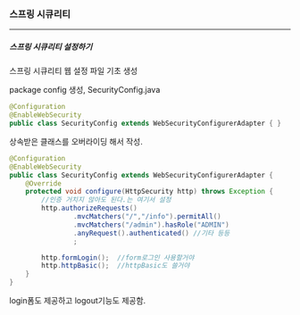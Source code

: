 <h3>스프링 시큐리티</h3>
<hr/>
<h5>스프링 시큐리티 설정하기</h5>

스프링 시큐리티 웹 설정 파일 기초 생성

package config 생성, SecurityConfig.java 

```java
@Configuration
@EnableWebSecurity
public class SecurityConfig extends WebSecurityConfigurerAdapter { }
```

상속받은 클래스를 오버라이딩 해서 작성.

```java
@Configuration
@EnableWebSecurity
public class SecurityConfig extends WebSecurityConfigurerAdapter {
    @Override
    protected void configure(HttpSecurity http) throws Exception {
        //인증 거치지 않아도 된다.는 여기서 설정
        http.authorizeRequests()
                .mvcMatchers("/","/info").permitAll()
                .mvcMatchers("/admin").hasRole("ADMIN")
                .anyRequest().authenticated() //기타 등등
                ;

        http.formLogin();  //form로그인 사용할거야
        http.httpBasic();  //httpBasic도 쓸거야
    }
}
```

login폼도 제공하고 logout기능도 제공함.